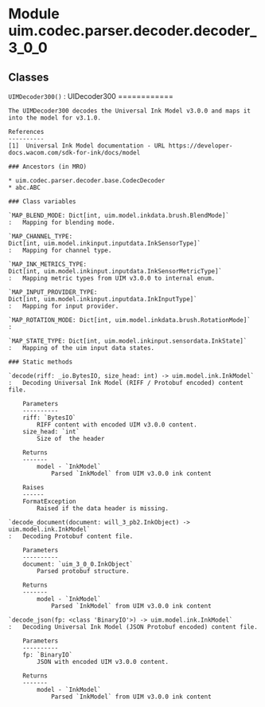 Module uim.codec.parser.decoder.decoder_3_0_0
=============================================

Classes
-------

`UIMDecoder300()`
:   UIDecoder300
    ============
    
    The UIMDecoder300 decodes the Universal Ink Model v3.0.0 and maps it into the model for v3.1.0.
    
    References
    ----------
    [1]  Universal Ink Model documentation - URL https://developer-docs.wacom.com/sdk-for-ink/docs/model

    ### Ancestors (in MRO)

    * uim.codec.parser.decoder.base.CodecDecoder
    * abc.ABC

    ### Class variables

    `MAP_BLEND_MODE: Dict[int, uim.model.inkdata.brush.BlendMode]`
    :   Mapping for blending mode.

    `MAP_CHANNEL_TYPE: Dict[int, uim.model.inkinput.inputdata.InkSensorType]`
    :   Mapping for channel type.

    `MAP_INK_METRICS_TYPE: Dict[int, uim.model.inkinput.inputdata.InkSensorMetricType]`
    :   Mapping metric types from UIM v3.0.0 to internal enum.

    `MAP_INPUT_PROVIDER_TYPE: Dict[int, uim.model.inkinput.inputdata.InkInputType]`
    :   Mapping for input provider.

    `MAP_ROTATION_MODE: Dict[int, uim.model.inkdata.brush.RotationMode]`
    :

    `MAP_STATE_TYPE: Dict[int, uim.model.inkinput.sensordata.InkState]`
    :   Mapping of the uim input data states.

    ### Static methods

    `decode(riff: _io.BytesIO, size_head: int) ‑> uim.model.ink.InkModel`
    :   Decoding Universal Ink Model (RIFF / Protobuf encoded) content file.
        
        Parameters
        ----------
        riff: `BytesIO`
            RIFF content with encoded UIM v3.0.0 content.
        size_head: `int`
            Size of  the header
        
        Returns
        -------
            model - `InkModel`
                Parsed `InkModel` from UIM v3.0.0 ink content
        
        Raises
        ------
        FormatException
            Raised if the data header is missing.

    `decode_document(document: will_3_pb2.InkObject) ‑> uim.model.ink.InkModel`
    :   Decoding Protobuf content file.
        
        Parameters
        ----------
        document: `uim_3_0_0.InkObject`
            Parsed protobuf structure.
        
        Returns
        -------
            model - `InkModel`
                Parsed `InkModel` from UIM v3.0.0 ink content

    `decode_json(fp: <class 'BinaryIO'>) ‑> uim.model.ink.InkModel`
    :   Decoding Universal Ink Model (JSON Protobuf encoded) content file.
        
        Parameters
        ----------
        fp: `BinaryIO`
            JSON with encoded UIM v3.0.0 content.
        
        Returns
        -------
            model - `InkModel`
                Parsed `InkModel` from UIM v3.0.0 ink content